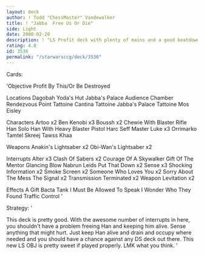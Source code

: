 ```yaml
---
layout: deck
author: ! Todd "ChessMaster" Vandewalker
title: ! "Jabba  Free Us Or Die"
side: Light
date: 2000-02-20
description: ! "LS Profit deck with plenty of mains and a good beatdown crew."
rating: 4.0
id: 3536
permalink: "/starwarsccg/deck/3536"
---
```

Cards: 

'Objective
Profit By This/Or Be Destroyed

Locations
Dagobah Yoda's Hut
Jabba's Palace Audience Chamber
Rendezvous Point
Tattoine Cantina
Tattoine Jabba's Palace
Tattoine Mos Eisley

Characters
Artoo x2
Ben Kenobi x3
Boussh x2
Chewie With Blaster Rifle
Han Solo
Han With Heavy Blaster Pistol
Harc Seff
Master Luke x3
Orrimarko
Tamtel Skreej
Tawss Khaa

Weapons
Anakin's Lightsaber x2
Obi-Wan's Lightsaber x2

Interrupts
Alter x3
Clash Of Sabers x2
Courage Of A Skywalker
Gift Of The Mentor
Glancing Blow
Nabrun Leids
Put That Down x2
Sense x3
Shocking Information x2
Smoke Screen x2
Someone Who Loves You x2
Sorry About The Mess
The Signal x2
Transmission Terminated x2
Weapon Levitation x2

Effects
A Gift
Bacta Tank
I Must Be Allowed To Speak
I Wonder Who They Found
Traffic Control
'

Strategy: '

This deck is pretty good. With the awesome number of interrupts in here, you shouldn't have a problem freeing Han and keeping him alive. Sense anything that might hurt. Just keep Han alive and drain and occupy where needed and you should have a chance against any DS deck out there. This new LS OBJ is pretty sweet if played properly. LMK what you think. '

